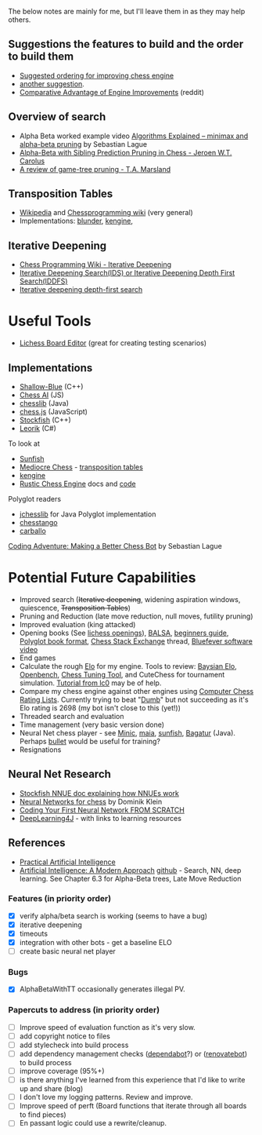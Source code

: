 The below notes are mainly for me, but I'll leave them in as they may help others.

## Suggestions the features to build and the order to build them
* [Suggested ordering for improving chess engine](https://www.reddit.com/r/chessprogramming/comments/mctk27/what_are_the_lowest_hanging_fruits_for_greater/)
* [another suggestion](https://www.reddit.com/r/chessprogramming/comments/fxiz8u/how_much_faster_are_bitboards_as_opposed_to_a_2d/).
* [Comparative Advantage of Engine Improvements](https://www.reddit.com/r/ComputerChess/comments/yln9ef/comparative_advantage_of_engine_improvements/) (reddit)

## Overview of search
* Alpha Beta worked example video [Algorithms Explained – minimax and alpha-beta pruning](https://www.youtube.com/watch?v=l-hh51ncgDI) by Sebastian Lague
* [Alpha-Beta with Sibling Prediction Pruning in Chess - Jeroen W.T. Carolus](https://homepages.cwi.nl/%7Epaulk/theses/Carolus.pdf)
* [A review of game-tree pruning - T.A. Marsland](https://webdocs.cs.ualberta.ca/%7Etony/OldPapers/icca.Mar1986.pp3-18.pdf)

## Transposition Tables
* [Wikipedia](https://en.wikipedia.org/wiki/Transposition_table) and [Chessprogramming wiki](https://www.chessprogramming.org/Transposition_Table) (very general)
* Implementations: [blunder](https://github.com/algerbrex/blunder/blob/main/engine/transposition.go), [kengine](https://github.com/bhlangonijr/kengine/blob/main/src/main/java/com/github/bhlangonijr/kengine/alphabeta/TranspositionTable.kt),

## Iterative Deepening
* [Chess Programming Wiki - Iterative Deepening](https://www.chessprogramming.org/Iterative_Deepening)
* [Iterative Deepening Search(IDS) or Iterative Deepening Depth First Search(IDDFS)](https://www.geeksforgeeks.org/iterative-deepening-searchids-iterative-deepening-depth-first-searchiddfs/)
* [Iterative deepening depth-first search](https://en.wikipedia.org/wiki/Iterative_deepening_depth-first_search)

# Useful Tools
* [Lichess Board Editor](https://lichess.org/editor) (great for creating testing scenarios)

## Implementations
* [Shallow-Blue](https://github.com/GunshipPenguin/shallow-blue) (C++)
* [Chess AI](https://github.com/zeyu2001/chess-ai/tree/main) (JS)
* [chesslib](https://github.com/bhlangonijr/chesslib) (Java)
* [chess.js](https://github.com/jhlywa/chess.js/tree/master) (JavaScript)
* [Stockfish](https://github.com/official-stockfish/Stockfish/tree/master) (C++)
* [Leorik](https://github.com/lithander/Leorik/tree/master) (C#)

To look at
* [Sunfish](https://github.com/thomasahle/sunfish/tree/master)
* [Mediocre Chess](https://mediocrechess.sourceforge.net/guides/see.html) - [transposition tables](http://mediocrechess.blogspot.com/2007/01/guide-transposition-tables.html)
* [kengine](https://github.com/bhlangonijr/kengine/tree/main)
* [Rustic Chess Engine](https://rustic-chess.org/evaluation/psqt.html) docs and [code](https://github.com/mvanthoor/rustic)

Polyglot readers
* [jchesslib](https://github.com/asdfjkl/jchesslib/tree/main) for Java Polyglot implementation
* [chesstango](https://github.com/mcoria/chesstango/tree/master/engine/src/main/java/net/chesstango/engine/polyglot)
* [carballo](https://github.com/albertoruibal/carballo/blob/9d0e08d5d7f6869f05cf986aed263f44d36bf6af/jse/src/main/java/com/alonsoruibal/chess/book/FileBook.java)

[Coding Adventure: Making a Better Chess Bot](https://www.youtube.com/watch?v=_vqlIPDR2TU) by Sebastian Lague

# Potential Future Capabilities
* Improved search (~~Iterative deepening~~, widening aspiration windows, quiescence, ~~Transposition Tables~~)
* Pruning and Reduction (late move reduction, null moves, futility pruning)
* Improved evaluation (king attacked)
* Opening books (See [lichess openings](https://github.com/lichess-org/chess-openings/tree/master)), [BALSA](https://sites.google.com/site/computerschess/balsa-opening-test-suite), [beginners guide](http://horizonchess.com/FAQ/Winboard/openingbook.html), [Polyglot book format](http://hgm.nubati.net/book_format.html), [Chess Stack Exchange](https://chess.stackexchange.com/questions/5933/how-to-create-your-own-opening-book-for-your-own-chess-engine) thread, [Bluefever software video](https://www.youtube.com/watch?v=hGy5kR_mOdM)
* End games
* Calculate the rough [Elo](https://en.wikipedia.org/wiki/Elo_rating_system) for my engine.  Tools to review: [Baysian Elo](https://www.remi-coulom.fr/Bayesian-Elo/), [Openbench](https://github.com/AndyGrant/OpenBench), [Chess Tuning Tool](https://chess-tuning-tools.readthedocs.io/en/latest/index.html), and CuteChess for tournament simulation.  [Tutorial from lc0](https://lczero.org/dev/wiki/testing-guide/) may be of help.
* Compare my chess engine against other engines using [Computer Chess Rating Lists](http://computerchess.org.uk/ccrl/).  Currently trying to beat "[Dumb](https://github.com/abulmo/Dumb/tree/master)" but not succeeding as it's Elo rating is 2698 (my bot isn't close to this (yet!))
* Threaded search and evaluation
* Time management (very basic version done)
* Neural Net chess player - see [Minic](https://github.com/tryingsomestuff/Minic), [maia](https://github.com/CSSLab/maia-chess), [sunfish](https://github.com/thomasahle/sunfish), [Bagatur](https://github.com/bagaturchess/Bagatur) (Java).  Perhaps [bullet](https://github.com/jw1912/bullet) would be useful for training?
* Resignations

## Neural Net Research
* [Stockfish NNUE doc explaining how NNUEs work](https://github.com/official-stockfish/nnue-pytorch/blob/master/docs/nnue.md)
* [Neural Networks for chess](https://github.com/asdfjkl/neural_network_chess) by Dominik Klein
* [Coding Your First Neural Network FROM SCRATCH](https://code.likeagirl.io/coding-your-first-neural-network-from-scratch-0b28646b4043)
* [DeepLearning4J](https://deeplearning4j.konduit.ai) - with links to learning resources

## References
* [Practical Artificial Intelligence](https://leanpub.com/javaai/read#search)
* [Artificial Intelligence: A Modern Approach](https://aima.cs.berkeley.edu) [github](https://github.com/aimacode/aima-java) - Search, NN, deep learning.  See Chapter 6.3 for Alpha-Beta trees, Late Move Reduction

### Features (in priority order)
* [x] verify alpha/beta search is working (seems to have a bug)
* [x] iterative deepening
* [x] timeouts
* [x] integration with other bots - get a baseline ELO
* [ ] create basic neural net player

### Bugs
* [x] AlphaBetaWithTT occasionally generates illegal PV.

### Papercuts to address (in priority order)
* [ ] Improve speed of evaluation function as it's very slow.
* [ ] add copyright notice to files
* [ ] add stylecheck into build process
* [ ] add dependency management checks ([dependabot](https://github.com/dependabot/dependabot-core)?) or ([renovatebot](https://docs.renovatebot.com/java/#maven-file-support)) to build process
* [ ] improve coverage (95%+)
* [ ] is there anything I've learned from this experience that I'd like to write up and share (blog)
* [ ] I don't love my logging patterns.  Review and improve.
* [ ] Improve speed of perft (Board functions that iterate through all boards to find pieces)
* [ ] En passant logic could use a rewrite/cleanup.

